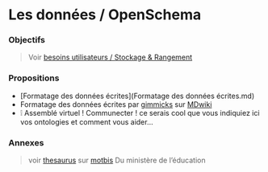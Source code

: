 
Les données / OpenSchema
===

### Objectifs

> Voir [besoins utilisateurs / Stockage & Rangement](https://github.com/corbane/ND-Briques-Numeriques/wiki/A-2-Stockage-&-Rangement)

### Propositions

- [Formatage des données écrites](Formatage des données écrites.md)
- Formatage des données écrites par [gimmicks](http://dynalon.github.io/mdwiki/#!gimmicks.md) sur [MDwiki](http://dynalon.github.io/mdwiki/#!index.md)
- :grey_exclamation: Assemblé virtuel ! Communecter ! ce serais cool que vous indiquiez ici vos ontologies et comment vous aider…



### Annexes

> voir [thesaurus](https://fr.wikipedia.org/wiki/Th%C3%A9saurus) sur [motbis](http://www.cndp.fr/thesaurus-motbis/site/) Du ministère de l’éducation
